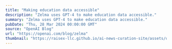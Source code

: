 ```yaml
---
title: "Making education data accessible"
description: "Zelma uses GPT-4 to make education data accessible."
summary: "Zelma uses GPT-4 to make education data accessible."
pubDate: "Thu, 28 Mar 2024 00:00:00 GMT"
source: "OpenAI Blog"
url: "https://openai.com/blog/zelma"
thumbnail: "https://raisex-llc.github.io/ai-news-curation-site/assets/openai_logo.png"
---
```


